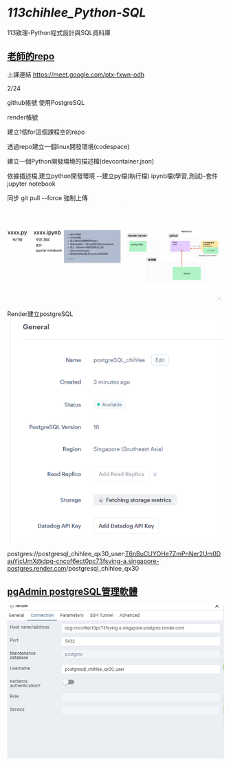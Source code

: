# _113chihlee_Python-SQL_
113致理-Python程式設計與SQL資料庫

## [老師的repo](https://github.com/roberthsu2003/__112_gov_Python_sql__)

上課連結 https://meet.google.com/ptx-fxwn-odh

2/24

github帳號 使用PostgreSQL

render帳號

建立1個for這個課程空的repo

透過repo建立一個linux開發環境(codespace)

建立一個Python開發環境的描述檔(devcontainer.json)

依據描述檔,建立python開發環境
--建立py檔(執行檔) ipynb檔(學習,測試)-套件jupyter notebook

同步 git pull --force 強制上傳

![Alt text](image.png)

Render建立postgreSQL
![Alt text](image-1.png)

postgres://postgresql_chihlee_qx30_user:T6nBuCUYOHe7ZmPnNer2Um0DauYjcUmX@dpg-cncof6ect0pc73fsving-a.singapore-postgres.render.com/postgresql_chihlee_qx30

## [pgAdmin postgreSQL管理軟體](https://github.com/roberthsu2003/python-SQLite-MySQL/blob/master/postgresSQL)

![Alt text](image-2.png)
